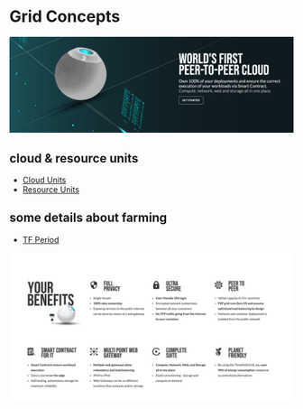  # Grid Concepts

![](./img/grid_concepts.png)

## cloud & resource units

- [Cloud Units](cloud_units.md)
- [Resource Units](resource_units.md)

## some details about farming

- [TF Period](farming_period_definition.md)


![](./img/cloud_features.png)